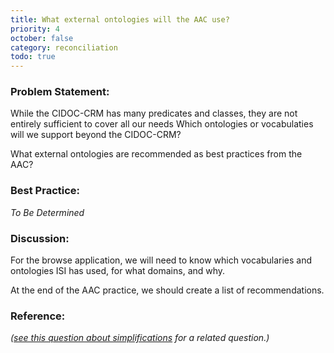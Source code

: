 ```yaml
---
title: What external ontologies will the AAC use?
priority: 4
october: false
category: reconciliation
todo: true
---
```


### Problem Statement:

While the CIDOC-CRM has many predicates and classes, they are not entirely sufficient to cover all our needs Which ontologies or vocabulaties will we support beyond the CIDOC-CRM?

What external ontologies are recommended as best practices from the AAC?

### Best Practice:

*To Be Determined*

### Discussion:

For the browse application, we will need to know which vocabularies and ontologies ISI has used, for what domains, and why.

At the end of the AAC practice, we should create a list of recommendations.

### Reference:

*([see this question about simplifications](Should-we-use-ontologies-outside-of-the-CRM-to-define-relationships) for a related question.)*
